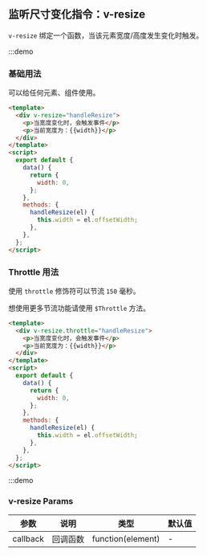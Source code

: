 ## 监听尺寸变化指令：v-resize

`v-resize` 绑定一个函数，当该元素宽度/高度发生变化时触发。

:::demo

### 基础用法

可以给任何元素、组件使用。

```html
<template>
  <div v-resize="handleResize">
    <p>当宽度变化时，会触发事件</p>
    <p>当前宽度为：{{width}}</p>
  </div>
</template>
<script>
  export default {
    data() {
      return {
        width: 0,
      };
    },
    methods: {
      handleResize(el) {
        this.width = el.offsetWidth;
      },
    },
  };
</script>
```

### Throttle 用法

使用 `throttle` 修饰符可以节流 `150` 毫秒。

想使用更多节流功能请使用 `$Throttle` 方法。

```html
<template>
  <div v-resize.throttle="handleResize">
    <p>当宽度变化时，会触发事件</p>
    <p>当前宽度为：{{width}}</p>
  </div>
</template>
<script>
  export default {
    data() {
      return {
        width: 0,
      };
    },
    methods: {
      handleResize(el) {
        this.width = el.offsetWidth;
      },
    },
  };
</script>
```

:::demo

### v-resize Params

| 参数     | 说明     | 类型              | 默认值 |
| -------- | -------- | ----------------- | ------ |
| callback | 回调函数 | function(element) | -      |
